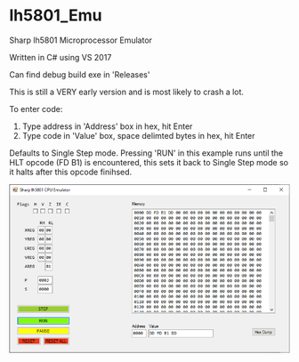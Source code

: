 # lh5801_Emu
Sharp lh5801 Microprocessor Emulator  

Written in C# using VS 2017 

Can find debug build exe in 'Releases'

This is still a VERY early version and is most likely to crash a lot.

To enter code:
1) Type address in 'Address' box in hex, hit Enter
2) Type code in 'Value' box, space delimted bytes in hex, hit Enter

Defaults to Single Step mode. Pressing 'RUN' in this example runs until 
the HLT opcode (FD B1) is encountered, this sets it back to Single Step mode
so it halts after this opcode finihsed.

![Prerelease UI](/Images/lh5801_Emu.png)
